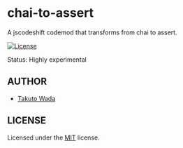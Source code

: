 chai-to-assert
================================

A jscodeshift codemod that transforms from chai to assert.

[![License][license-image]][license-url]

Status: Highly experimental


AUTHOR
---------------------------------------
* [Takuto Wada](https://github.com/twada)


LICENSE
---------------------------------------
Licensed under the [MIT](https://github.com/twada/chai-to-assert/blob/master/LICENSE) license.

[license-url]: https://github.com/twada/chai-to-assert/blob/master/LICENSE
[license-image]: https://img.shields.io/badge/license-MIT-brightgreen.svg
